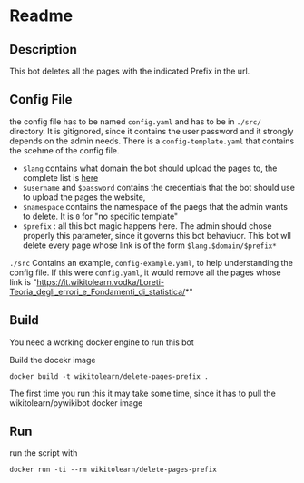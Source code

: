# Readme

## Description

This bot deletes all the pages with the indicated Prefix in the url.

## Config File

the config file has to be named `config.yaml` and has to be in `./src/` directory. It is 
gitignored, since it contains the user password and it strongly depends on the admin needs. There 
is a `config-template.yaml` that contains the scehme of the config file.

* `$lang` contains what domain the bot should upload the pages to, the complete list is [here](https://github.com/WikiToLearn/pywikibot/blob/master/wikitolearn_family.py)
* `$username` and `$password` contains the credentials that the bot should use to upload the pages the website,
* `$namespace` contains the namespace of the paegs that the admin wants to delete. It is `0` for "no specific template"
* `$prefix` : all this bot magic happens here. The admin should chose properly this parameter, since it governs this bot behaviuor. This bot wll delete every page whose link is of the form 
`$lang.$domain/$prefix*`

`./src` Contains an example, `config-example.yaml`,  to help understanding the config file. If this were `config.yaml`, it would remove all the pages whose link is 
"https://it.wikitolearn.vodka/Loreti-Teoria_degli_errori_e_Fondamenti_di_statistica/*"

## Build

You need a working docker engine to run this bot

Build the docekr image

	docker build -t wikitolearn/delete-pages-prefix .

The first time you run this it may take some time, since it has to pull the wikitolearn/pywikibot docker image

## Run

run the script with

	docker run -ti --rm wikitolearn/delete-pages-prefix
